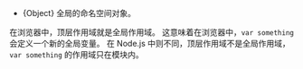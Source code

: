 <!-- YAML
added: v0.1.27
-->

<!-- type=global -->

* {Object} 全局的命名空间对象。

在浏览器中，顶层作用域就是全局作用域。
这意味着在浏览器中，`var something` 会定义一个新的全局变量。
在 Node.js 中则不同，顶层作用域不是全局作用域，`var something` 的作用域只在模块内。


